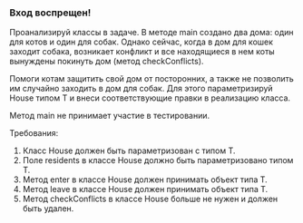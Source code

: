 
### Вход воспрещен!

Проанализируй классы в задаче.
В методе main создано два дома: один для котов и один для собак.
Однако сейчас, когда в дом для кошек заходит собака, возникает конфликт и все находящиеся в нем коты вынуждены покинуть дом (метод checkConflicts).

Помоги котам защитить свой дом от посторонних, а также не позволить им случайно заходить в дом для собак.
Для этого параметризируй House типом T и внеси соответствующие правки в реализацию класса.

Метод main не принимает участие в тестировании.


Требования:
1.	Класс House должен быть параметризован с типом T.
2.	Поле residents в классе House должно быть параметризовано типом T.
3.	Метод enter в классе House должен принимать объект типа T.
4.	Метод leave в классе House должен принимать объект типа T.
5.	Метод checkConflicts в классе House больше не нужен и должен быть удален.


